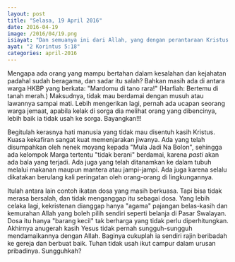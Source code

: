 ```yaml
---
layout: post
title: "Selasa, 19 April 2016"
date: 2016-04-19
image: /2016/04/19.png
isiayat: "Dan semuanya ini dari Allah, yang dengan perantaraan Kristus telah mendamaikan kita dengan diri-Nya dan yang telah mempercayakan pelayanan pendamaian itu kepada kami."
ayat: "2 Korintus 5:18"
categories: april-2016
---
```


Mengapa ada orang yang mampu bertahan dalam kesalahan dan kejahatan padahal sudah beragama, dan sadar itu salah? Bahkan masih ada di antara warga HKBP yang berkata: "Mardomu di tano rara!" (Harfiah: Bertemu di tanah merah.) Maksudnya, tidak mau berdamai dengan musuh atau lawannya sampai mati. Lebih mengerikan lagi, pernah ada ucapan seorang warga jemaat, apabila kelak di sorga dia melihat orang yang dibencinya, lebih baik ia tidak usah ke sorga. Bayangkan!!!

Begitulah kerasnya hati manusia yang tidak mau disentuh kasih Kristus. Kuasa kekafiran sangat kuat memenjarakan jiwanya. Ada yang telah disumpahkan oleh nenek moyang kepada "Mula Jadi Na Bolon", sehingga ada kelompok Marga tertentu "tidak berani" berdamai, karena _pasti_ akan ada bala yang terjadi. Ada juga yang telah ditanamkan ke dalam tubuh melalui makanan maupun mantera atau jampi-jampi. Ada juga karena selalu dikatakan berulang kali peringatan oleh orang-orang di lingkungannya.

Itulah antara lain contoh ikatan dosa yang masih berkuasa. Tapi bisa tidak merasa bersalah, dan tidak menganggap itu sebagai dosa. Yang lebih celaka lagi, kekristenan dianggap hanya "agama" pajangan belas-kasih dan kemurahan Allah yang boleh pilih sendiri seperti belanja di Pasar Swalayan. Dosa itu hanya "barang kecil" tak berharga yang tidak perlu diperhitungkan. Akhirnya anugerah kasih Yesus tidak pernah sungguh-sungguh mendamaikannya dengan Allah. Baginya cukuplah ia sendiri rajin beribadah ke gereja dan berbuat baik. Tuhan tidak usah ikut campur dalam urusan pribadinya. Sungguhkah?